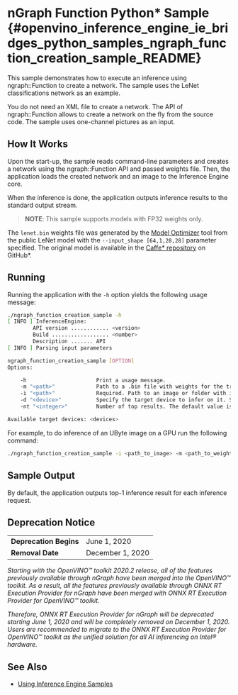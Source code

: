 # nGraph Function Python* Sample {#openvino_inference_engine_ie_bridges_python_samples_ngraph_function_creation_sample_README}

This sample demonstrates how to execute an inference using ngraph::Function to create a network. The sample uses the LeNet classifications network as an example.

You do not need an XML file to create a network. The API of ngraph::Function allows to create a network on the fly from the source code. The sample uses one-channel pictures as an input.

## How It Works

Upon the start-up, the sample reads command-line parameters and creates a network using the ngraph::Function API and passed weights file.
Then, the application loads the created network and an image to the Inference Engine core.

When the inference is done, the application outputs inference results to the standard output stream.

> **NOTE**: This sample supports models with FP32 weights only.

The `lenet.bin` weights file was generated by the [Model Optimizer](../../../docs/MO_DG/Deep_Learning_Model_Optimizer_DevGuide.md) 
tool from the public LeNet model with the `--input_shape [64,1,28,28]` parameter specified. 
The original model is available in the [Caffe* repository](https://github.com/BVLC/caffe/tree/master/examples/mnist) on GitHub\*.

## Running

Running the application with the `-h` option yields the following usage message:
```sh
./ngraph_function_creation_sample -h
[ INFO ] InferenceEngine:
        API version ............ <version>
        Build .................. <number>
        Description ....... API
[ INFO ] Parsing input parameters

ngraph_function_creation_sample [OPTION]
Options:

    -h                      Print a usage message.
    -m "<path>"             Path to a .bin file with weights for the trained model
    -i "<path>"             Required. Path to an image or folder with images
    -d "<device>"           Specify the target device to infer on it. See the list of available devices below. The sample looks for a suitable plugin for the specified device. The default value is CPU.
    -nt "<integer>"         Number of top results. The default value is 10.

Available target devices: <devices>

```

For example, to do inference of an UByte image on a GPU run the following command:
```sh
./ngraph_function_creation_sample -i <path_to_image> -m <path_to_weights_file> -d GPU
```

## Sample Output

By default, the application outputs top-1 inference result for each inference request.

## Deprecation Notice

<table>
  <tr>
    <td><strong>Deprecation Begins</strong></td>
    <td>June 1, 2020</td>
  </tr>
  <tr>
    <td><strong>Removal Date</strong></td>
    <td>December 1, 2020</td>
  </tr>
</table> 

*Starting with the OpenVINO™ toolkit 2020.2 release, all of the features previously available through nGraph have been merged into the OpenVINO™ toolkit. As a result, all the features previously available through ONNX RT Execution Provider for nGraph have been merged with ONNX RT Execution Provider for OpenVINO™ toolkit.*

*Therefore, ONNX RT Execution Provider for nGraph will be deprecated starting June 1, 2020 and will be completely removed on December 1, 2020. Users are recommended to migrate to the ONNX RT Execution Provider for OpenVINO™ toolkit as the unified solution for all AI inferencing on Intel® hardware.*

## See Also

* [Using Inference Engine Samples](../../../docs/IE_DG/Samples_Overview.md)
